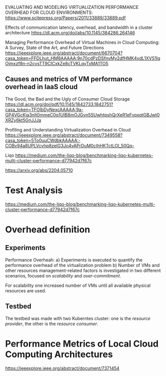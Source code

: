 EVALUATING AND MODELING VIRTUALIZATION
PERFORMANCE OVERHEAD FOR CLOUD ENVIRONMENTS:
https://www.scitepress.org/Papers/2011/33889/33889.pdf

Effects of communication latency, overhead, and bandwidth in a cluster architecture
https://dl.acm.org/doi/abs/10.1145/384286.264146

Managing Performance Overhead of Virtual Machines in Cloud Computing: A Survey, State of the Art, and Future Directions
https://ieeexplore.ieee.org/abstract/document/6670704?casa_token=FFDLhut_HM8AAAAA:9n70cdPzDSfnyMy2dfHMK4vdL1XVS1lqOjmxzf8n-n2cysTT9CICxkZe8cTVKLqyTxMA1TO5

## Causes and metrics of VM performance overhead in IaaS cloud



The Good, the Bad and the Ugly of Consumer Cloud Storage
https://dl.acm.org/doi/pdf/10.1145/1842733.1842751?casa_token=TFOIbDyNexcAAAAA:9a-GP4VGcKja3nlt0mmeC0q1UIB8mOJGvn5SUwhtpshQrXeR1eFvpxqtGBJwt0XRZy6kt5GnJJJa

Profiling and Understanding Virtualization Overhead in Cloud
https://ieeexplore.ieee.org/abstract/document/7349558?casa_token=5To0uuCWdbkAAAAA:-COBv94a8UPLVcvhp8zelG3Jo4vAPrDuM0cIhHKTctLOI_50Qq-


Liqo
https://medium.com/the-liqo-blog/benchmarking-liqo-kubernetes-multi-cluster-performance-d77942d7f67c

https://arxiv.org/abs/2204.05710

# Test Analysis
https://medium.com/the-liqo-blog/benchmarking-liqo-kubernetes-multi-cluster-performance-d77942d7f67c


# Overhead definition


## Experiments
Performance Overheah:
a) Experiments is executed to quantify the performance overhead of the virtualization problem
b) Number of VMs and other resources management-related factors is investigated in two different scenarios, focused on *scalability* and *over-commitment*.

For scalability one increased number of VMs until all available physical resources are used. 

## Testbed
The testbed was made with two Kuberntes cluster: one is the *resource provider*, the other is the *resource consumer*.


# Performance Metrics of Local Cloud Computing Architectures
https://ieeexplore.ieee.org/abstract/document/7371454



